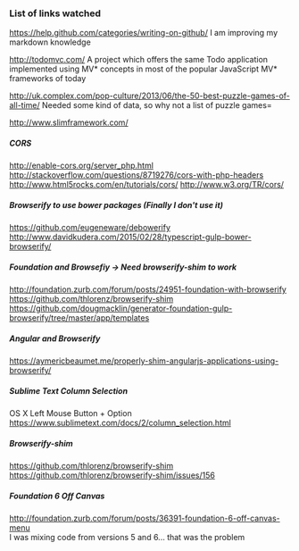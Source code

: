### List of links watched
https://help.github.com/categories/writing-on-github/
I am improving my markdown knowledge

http://todomvc.com/
A project which offers the same Todo application implemented using MV* concepts in most of the popular JavaScript MV* frameworks of today

http://uk.complex.com/pop-culture/2013/06/the-50-best-puzzle-games-of-all-time/
Needed some kind of data, so why not a list of puzzle games=

http://www.slimframework.com/

##### CORS
http://enable-cors.org/server_php.html
http://stackoverflow.com/questions/8719276/cors-with-php-headers
http://www.html5rocks.com/en/tutorials/cors/
http://www.w3.org/TR/cors/

##### Browserify to use bower packages (Finally I don't use it)
https://github.com/eugeneware/debowerify
http://www.davidkudera.com/2015/02/28/typescript-gulp-bower-browserify/

##### Foundation and Browsefiy -> Need browserify-shim to work
http://foundation.zurb.com/forum/posts/24951-foundation-with-browserify
https://github.com/thlorenz/browserify-shim
https://github.com/dougmacklin/generator-foundation-gulp-browserify/tree/master/app/templates

##### Angular and Browserify
https://aymericbeaumet.me/properly-shim-angularjs-applications-using-browserify/

##### Sublime Text Column Selection
OS X Left Mouse Button + Option
https://www.sublimetext.com/docs/2/column_selection.html

##### Browserify-shim
https://github.com/thlorenz/browserify-shim
https://github.com/thlorenz/browserify-shim/issues/156

##### Foundation 6 Off Canvas 
http://foundation.zurb.com/forum/posts/36391-foundation-6-off-canvas-menu  
I was mixing code from versions 5 and 6... that was the problem